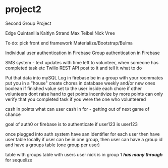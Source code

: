 # project2
Second Group Project


Edge Quintanilla
Kaitlyn Strand
Max Teibel
Nick Vree

To do: pick front end framework Materialize/Bootstrap/Bulma 

Individual user authentication in Firebase
Group authentication in Firebase

SMS system - text updates with time left to volunteer, when someone has completed task etc
Twilio REST API post to it and tell it what to do

Put that data into mySQL
Log in firebase be in a group with your roommates
put you in a "house"
create chores in database
weekly and/or new ones
boolean if finished
value set to the user inside each chore
if other volunteers dont raise hand to get points
incentivize by more points
can only verify that you completed task if you were the one who volunteered

cash in points
what can user cash in for - getting out of next game of chance 

goal of auth0 or firebase is to authenticate if user123 is user123

once plugged into auth system have san identifier for each user
then have user table locally
if user can be in one group, then user can have a group id and have a groups table (one group per user)

table with groups
table with users
user nick is in group 1
***has many through*** for sequelize 